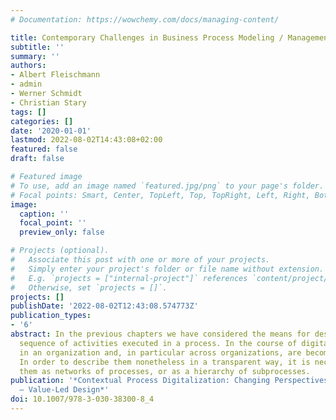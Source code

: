 ```yaml
---
# Documentation: https://wowchemy.com/docs/managing-content/

title: Contemporary Challenges in Business Process Modeling / Management
subtitle: ''
summary: ''
authors:
- Albert Fleischmann
- admin
- Werner Schmidt
- Christian Stary
tags: []
categories: []
date: '2020-01-01'
lastmod: 2022-08-02T14:43:08+02:00
featured: false
draft: false

# Featured image
# To use, add an image named `featured.jpg/png` to your page's folder.
# Focal points: Smart, Center, TopLeft, Top, TopRight, Left, Right, BottomLeft, Bottom, BottomRight.
image:
  caption: ''
  focal_point: ''
  preview_only: false

# Projects (optional).
#   Associate this post with one or more of your projects.
#   Simply enter your project's folder or file name without extension.
#   E.g. `projects = ["internal-project"]` references `content/project/deep-learning/index.md`.
#   Otherwise, set `projects = []`.
projects: []
publishDate: '2022-08-02T12:43:08.574773Z'
publication_types:
- '6'
abstract: In the previous chapters we have considered the means for describing the
  sequence of activities executed in a process. In the course of digitalization, processes
  in an organization and, in particular across organizations, are becoming more complex.
  In order to describe them nonetheless in a transparent way, it is necessary to organize
  them as networks of processes, or as a hierarchy of subprocesses.
publication: '*Contextual Process Digitalization: Changing Perspectives – Design Thinking
  – Value-Led Design*'
doi: 10.1007/978-3-030-38300-8_4
---
```

